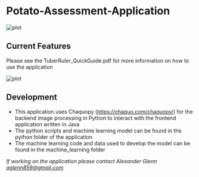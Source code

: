 # Potato-Assessment-Application
![plot](https://github.com/Team-Chorotega/Potato-Assessment-Application/blob/main/Chorotega%20Senior%20Design%20Poster.png)


## Current Features
Please see the TuberRuler_QuickGuide.pdf for more information on how to use the application

![plot](https://github.com/Team-Chorotega/Potato-Assessment-Application/blob/main/user_guide.png)

## Development
* This application uses Chaquopy (https://chaquo.com/chaquopy/) for the backend image processing in Python to interact with the frontend application written in Java
* The python scripts and machine learning model can be found in the python folder of the application
* The machine learning code and data used to develop the model can be found in the machine_learning folder
 
 *If working on the application please contact Alexander Glenn aglenn859@gmail.com*
